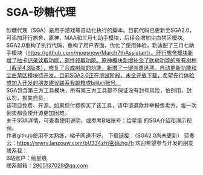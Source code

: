 # SGA-砂糖代理
砂糖代理（SGA）是用于游戏等自动化执行的脚本。目前代码已更新至SGA2.0，可添加环行旅舍、原神、MAA和三月七助手模块，后续会增加尘白禁区模块。  
SGA2.0重构了执行代码，重构了用户界面，优化了使用体验，新适配了三月七助手模块（https://github.com/moesnow/March7thAssistant）。环行旅舍模块新增了抽卡记录读取功能，邮件领取功能。原神模块新增补全了砍树功能的所有树种（截至4.3版本），修复了合成树脂的功能，新增了一键派遣选项。自动更新功能和尘白禁区模块待开发。目前SGA2.0正在测试阶段，未全开放下载，希望先行体验或加入开发的朋友建议联系我邮箱或bilibili账号。  
SGA包含第三方工具模块，所有第三方工具都不保证没有封号风险，怕别用，封认罚，损失自负。  
该项目免费、开源。如果您付费购买了该工具，请申请退款并举报售卖方，每一次倒卖都会使开源更加困难。  
关于SGA详情，可查看使用说明，或参考B站账号：绘星痕 的SGA介绍和演示视频。  
作者github使用不太熟练，梯子网速不好。
下载链接：（SGA2.0尚未更新）
蓝奏云：https://wwrv.lanzouw.com/b0334zfri密码:hg7h
欢迎希望参与开发的朋友联系我：  
B站账户：绘星痕  
联系邮箱：2805137028@qq.com  
